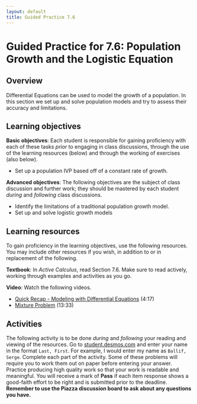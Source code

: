 ```yaml
---
layout: default
title: Guided Practice 7.6
---
```


# Guided Practice for 7.6: Population Growth and the Logistic Equation

## Overview

Differential Equations can be used to model the growth of a population. In this section we set up and solve population models and try to assess their accuracy and limitations.

## Learning objectives

__Basic objectives__: Each student is responsible for gaining proficiency with each of these tasks _prior_ to engaging in class discussions, through the use of the learning resources (below) and through the working of exercises (also below).

- Set up a population IVP based off of a constant rate of growth.

__Advanced objectives__: The following objectives are the subject of class discussion and further work; they should be mastered by each student _during_ and _following_ class discussions.

- Identify the limitations of a traditional population growth model.
- Set up and solve logistic growth models

## Learning resources

To gain proficiency in the learning objectives, use the following resources. You may include other resources if you wish, in addition to or in replacement of the following.

__Textbook__: In _Active Calculus_, read Section 7.6. Make sure to read actively, working through examples and activities as you go.

__Video__: Watch the following videos.

- [Quick Recap - Modeling with Differential Equations](https://www.youtube.com/watch?v=xkBbrEfIAXk&t=0s&list=PL9bIjQJDwfGtewW75Nw7PnGNSkfqwAm3v&index=62) (4:17)
- [Mixture Problem](https://www.youtube.com/watch?v=sJV_ZJTO6H4&t=0s&list=PL9bIjQJDwfGtewW75Nw7PnGNSkfqwAm3v&index=63) (13:33)


## Activities

The following activity is to be done _during_ and _following_ your reading and viewing of the resources. Go to [student.desmos.com](https://student.desmos.com/?prepopulateCode=epuzc) and enter your name in the format `Last, First`. For example, I would enter my name as `Ballif, Serge`. Complete each part of the activity. Some of these problems will require you to work them out on paper before entering your answer. Practice producing high quality work so that your work is readable and meaningful. You will receive a mark of __Pass__ if each item response shows a good-faith effort to be right and is submitted prior to the deadline. __Remember to use the Piazza discussion board to ask about any questions you have.__
